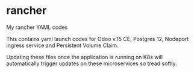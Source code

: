 # rancher
My rancher YAML codes

This contains yaml launch codes for Odoo v.15 CE, Postgres 12, Nodeport ingress service and Persistent Volume Claim.

Updating these files once the application is running on K8s will automatically trigger updates on these microservices so tread softly.

